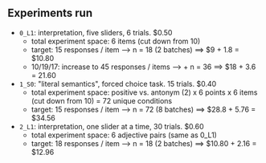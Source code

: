 ## Experiments run

- `0_L1`: interpretation, five sliders, 6 trials. $0.50
  - total experiment space: 6 items (cut down from 10)
  - target: 15 responses / item --> n = 18 (2 batches) ==> $9 + 1.8 = $10.80
  - 10/19/17: increase to 45 responses / items --> + n = 36 ==> $18 + 3.6 = 21.60
- `1_S0`: "literal semantics", forced choice task. 15 trials. $0.40
  - total experiment space: positive vs. antonym (2) x 6 points x 6 items (cut down from 10) = 72 unique conditions
  - target: 15 responses / item --> n = 72 (8 batches) ==> $28.8 + 5.76 = $34.56
- `2_L1`: interpretation, one slider at a time,  30 trials. $0.60
  - total experiment space: 6 adjective pairs (same as 0_L1)
  - target: 18 responses / item --> n = 18 (2 batches) ==> $10.80 + 2.16 = $12.96
